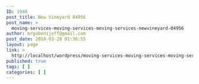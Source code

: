 ```yaml
---
ID: 1948
post_title: New Vineyard 04956
post_name: >
  moving-services-moving-services-moving-services-newvineyard-04956
author: mrgabonijeff@gmail.com
post_date: 2018-03-28 01:36:55
layout: page
link: >
  http://localhost/wordpress/moving-services-moving-services-moving-services-newvineyard-04956/
published: true
tags: [ ]
categories: [ ]
---
```


